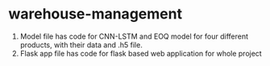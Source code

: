# warehouse-management

1) Model file has code for CNN-LSTM and EOQ model for four different products, with their data and .h5 file.
2) Flask app file has code for flask based web application for whole project
